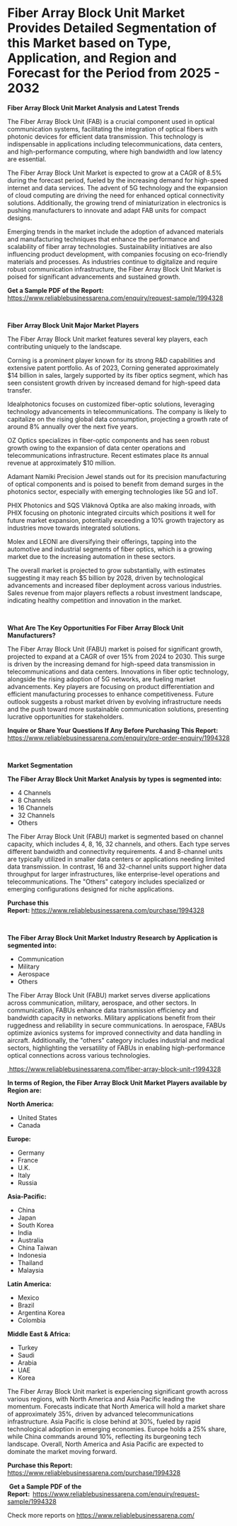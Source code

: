 <p><h1>Fiber Array Block Unit Market Provides Detailed Segmentation of this Market based on Type, Application, and Region and Forecast for the Period from 2025 - 2032</h1></p><p><strong>Fiber Array Block Unit Market Analysis and Latest Trends</strong></p>
<p><p>The Fiber Array Block Unit (FAB) is a crucial component used in optical communication systems, facilitating the integration of optical fibers with photonic devices for efficient data transmission. This technology is indispensable in applications including telecommunications, data centers, and high-performance computing, where high bandwidth and low latency are essential.</p><p>The Fiber Array Block Unit Market is expected to grow at a CAGR of 8.5% during the forecast period, fueled by the increasing demand for high-speed internet and data services. The advent of 5G technology and the expansion of cloud computing are driving the need for enhanced optical connectivity solutions. Additionally, the growing trend of miniaturization in electronics is pushing manufacturers to innovate and adapt FAB units for compact designs.</p><p>Emerging trends in the market include the adoption of advanced materials and manufacturing techniques that enhance the performance and scalability of fiber array technologies. Sustainability initiatives are also influencing product development, with companies focusing on eco-friendly materials and processes. As industries continue to digitalize and require robust communication infrastructure, the Fiber Array Block Unit Market is poised for significant advancements and sustained growth.</p></p>
<p><strong>Get a Sample PDF of the Report:&nbsp;</strong> <a href="https://www.reliablebusinessarena.com/enquiry/request-sample/1994328?utm_campaign=2383&utm_medium=2&utm_source=Github&utm_content=ia&utm_term=02032025&utm_id=fiber-array-block-unit">https://www.reliablebusinessarena.com/enquiry/request-sample/1994328</a></p>
<p>&nbsp;</p>
<p><strong>Fiber Array Block Unit Major Market Players</strong></p>
<p><p>The Fiber Array Block Unit market features several key players, each contributing uniquely to the landscape. </p><p>Corning is a prominent player known for its strong R&D capabilities and extensive patent portfolio. As of 2023, Corning generated approximately $14 billion in sales, largely supported by its fiber optics segment, which has seen consistent growth driven by increased demand for high-speed data transfer.</p><p>Idealphotonics focuses on customized fiber-optic solutions, leveraging technology advancements in telecommunications. The company is likely to capitalize on the rising global data consumption, projecting a growth rate of around 8% annually over the next five years. </p><p>OZ Optics specializes in fiber-optic components and has seen robust growth owing to the expansion of data center operations and telecommunications infrastructure. Recent estimates place its annual revenue at approximately $10 million.</p><p>Adamant Namiki Precision Jewel stands out for its precision manufacturing of optical components and is poised to benefit from demand surges in the photonics sector, especially with emerging technologies like 5G and IoT.</p><p>PHIX Photonics and SQS Vláknová Optika are also making inroads, with PHIX focusing on photonic integrated circuits which positions it well for future market expansion, potentially exceeding a 10% growth trajectory as industries move towards integrated solutions. </p><p>Molex and LEONI are diversifying their offerings, tapping into the automotive and industrial segments of fiber optics, which is a growing market due to the increasing automation in these sectors.</p><p>The overall market is projected to grow substantially, with estimates suggesting it may reach $5 billion by 2028, driven by technological advancements and increased fiber deployment across various industries. Sales revenue from major players reflects a robust investment landscape, indicating healthy competition and innovation in the market.</p></p>
<p>&nbsp;</p>
<p><strong>What Are The Key Opportunities For Fiber Array Block Unit Manufacturers?</strong></p>
<p><p>The Fiber Array Block Unit (FABU) market is poised for significant growth, projected to expand at a CAGR of over 15% from 2024 to 2030. This surge is driven by the increasing demand for high-speed data transmission in telecommunications and data centers. Innovations in fiber optic technology, alongside the rising adoption of 5G networks, are fueling market advancements. Key players are focusing on product differentiation and efficient manufacturing processes to enhance competitiveness. Future outlook suggests a robust market driven by evolving infrastructure needs and the push toward more sustainable communication solutions, presenting lucrative opportunities for stakeholders.</p></p>
<p><strong>Inquire or Share Your Questions If Any Before Purchasing This Report:</strong> <a href="https://www.reliablebusinessarena.com/enquiry/pre-order-enquiry/1994328?utm_campaign=2383&utm_medium=2&utm_source=Github&utm_content=ia&utm_term=02032025&utm_id=fiber-array-block-unit">https://www.reliablebusinessarena.com/enquiry/pre-order-enquiry/1994328</a></p>
<p>&nbsp;</p>
<p><strong>Market Segmentation</strong></p>
<p><strong>The Fiber Array Block Unit Market Analysis by types is segmented into:</strong></p>
<p><ul><li>4 Channels</li><li>8 Channels</li><li>16 Channels</li><li>32 Channels</li><li>Others</li></ul></p>
<p><p>The Fiber Array Block Unit (FABU) market is segmented based on channel capacity, which includes 4, 8, 16, 32 channels, and others. Each type serves different bandwidth and connectivity requirements. 4 and 8-channel units are typically utilized in smaller data centers or applications needing limited data transmission. In contrast, 16 and 32-channel units support higher data throughput for larger infrastructures, like enterprise-level operations and telecommunications. The "Others" category includes specialized or emerging configurations designed for niche applications.</p></p>
<p><strong>Purchase this Report:&nbsp;</strong><a href="https://www.reliablebusinessarena.com/purchase/1994328?utm_campaign=2383&utm_medium=2&utm_source=Github&utm_content=ia&utm_term=02032025&utm_id=fiber-array-block-unit">https://www.reliablebusinessarena.com/purchase/1994328</a></p>
<p>&nbsp;</p>
<p><strong>The Fiber Array Block Unit Market Industry Research by Application is segmented into:</strong></p>
<p><ul><li>Communication</li><li>Military</li><li>Aerospace</li><li>Others</li></ul></p>
<p><p>The Fiber Array Block Unit (FABU) market serves diverse applications across communication, military, aerospace, and other sectors. In communication, FABUs enhance data transmission efficiency and bandwidth capacity in networks. Military applications benefit from their ruggedness and reliability in secure communications. In aerospace, FABUs optimize avionics systems for improved connectivity and data handling in aircraft. Additionally, the "others" category includes industrial and medical sectors, highlighting the versatility of FABUs in enabling high-performance optical connections across various technologies.</p></p>
<p><a href="https://www.reliablebusinessarena.com/fiber-array-block-unit-r1994328?utm_campaign=2383&utm_medium=2&utm_source=Github&utm_content=ia&utm_term=02032025&utm_id=fiber-array-block-unit">&nbsp;https://www.reliablebusinessarena.com/fiber-array-block-unit-r1994328</a></p>
<p><strong>In terms of Region, the Fiber Array Block Unit Market Players available by Region are:</strong></p>
<p>
    <p> <strong> North America: </strong>
        <ul>
            <li>United States</li>
            <li>Canada</li>
        </ul>
        </p> 
    <p> <strong> Europe: </strong>
        <ul>
            <li>Germany</li>
            <li>France</li>
            <li>U.K.</li>
            <li>Italy</li>
            <li>Russia</li>
        </ul>
        </p> 
    <p> <strong> Asia-Pacific: </strong>
        <ul>
            <li>China</li>
            <li>Japan</li>
            <li>South Korea</li>
            <li>India</li>
            <li>Australia</li>
            <li>China Taiwan</li>
            <li>Indonesia</li>
            <li>Thailand</li>
            <li>Malaysia</li>
        </ul>
        </p> 
    <p> <strong> Latin America: </strong>
        <ul>
            <li>Mexico</li>
            <li>Brazil</li>
            <li>Argentina Korea</li>
            <li>Colombia</li>
        </ul>
        </p> 
    <p> <strong> Middle East & Africa: </strong>
        <ul>
            <li>Turkey</li>
            <li>Saudi</li>
            <li>Arabia</li>
            <li>UAE</li>
            <li>Korea</li>
        </ul>
    </p>
    </p>
<p><p>The Fiber Array Block Unit market is experiencing significant growth across various regions, with North America and Asia Pacific leading the momentum. Forecasts indicate that North America will hold a market share of approximately 35%, driven by advanced telecommunications infrastructure. Asia Pacific is close behind at 30%, fueled by rapid technological adoption in emerging economies. Europe holds a 25% share, while China commands around 10%, reflecting its burgeoning tech landscape. Overall, North America and Asia Pacific are expected to dominate the market moving forward.</p></p>
<p><strong>Purchase this Report: </strong><a href="https://www.reliablebusinessarena.com/purchase/1994328?utm_campaign=2383&utm_medium=2&utm_source=Github&utm_content=ia&utm_term=02032025&utm_id=fiber-array-block-unit">https://www.reliablebusinessarena.com/purchase/1994328</a></p>
<p>&nbsp;<strong>Get a Sample PDF of the Report:&nbsp;&nbsp;</strong><a href="https://www.reliablebusinessarena.com/enquiry/request-sample/1994328?utm_campaign=2383&utm_medium=2&utm_source=Github&utm_content=ia&utm_term=02032025&utm_id=fiber-array-block-unit">https://www.reliablebusinessarena.com/enquiry/request-sample/1994328</a></p>
<p><strong></strong></p>
<p>Check more reports on <a href="https://www.reliablebusinessarena.com/?utm_campaign=2383&utm_medium=2&utm_source=Github&utm_content=ia&utm_term=02032025&utm_id=fiber-array-block-unit">https://www.reliablebusinessarena.com/</a></p>